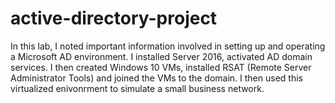 # active-directory-project

In this lab, I noted important information involved in setting up and operating a Microsoft AD environment. I installed Server 2016, activated AD domain services. I then created Windows 10 VMs, installed RSAT (Remote Server Administrator Tools) and joined the VMs to the domain. I then used this virtualized enivonrment to simulate a small business network.

